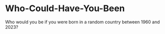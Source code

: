 # Who-Could-Have-You-Been
Who would you be if you were born in a random country between 1960 and 2023?
